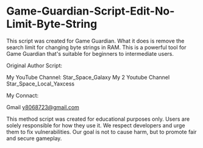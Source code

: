 # Game-Guardian-Script-Edit-No-Limit-Byte-String
This script was created for Game Guardian. What it does is remove the search limit for changing byte strings in RAM. This is a powerful tool for Game Guardian that's suitable for beginners to intermediate users.


Original Author Script:

My YouTube Channel:
Star_Space_Galaxy
My 2 Youtube Channel Star_Space_Local_Yaxcess

My Connact:

Gmail y8068723@gmail.com


This method script was created for educational purposes only. Users are solely responsible for how they use it. We respect developers and urge them to fix vulnerabilities. Our goal is not to cause harm, but to promote fair and secure gameplay.
